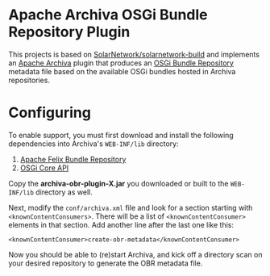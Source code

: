 # Apache Archiva OSGi Bundle Repository Plugin

This projects is based on [SolarNetwork/solarnetwork-build][5] and implements an [Apache Archiva][1] plugin that
produces an [OSGi Bundle Repository][2] metadata file based on the available OSGi bundles hosted in Archiva
repositories.

# Configuring

To enable support, you must first download and install the following dependencies
into Archiva's `WEB-INF/lib` directory:

 1. [Apache Felix Bundle Repository][3]
 2. [OSGi Core API][4]

Copy the **archiva-obr-plugin-X.jar** you downloaded or built to the `WEB-INF/lib`
directory as well.

Next, modify the `conf/archiva.xml` file and look for a section starting with
`<knownContentConsumers>`. There will be a list of `<knownContentConsumer>` elements
in that section. Add another line after the last one like this:

    <knownContentConsumer>create-obr-metadata</knownContentConsumer>

Now you should be able to (re)start Archiva, and kick off a directory scan on your
desired repository to generate the OBR metadata file.

  [1]: http://archiva.apache.org/
  [2]: http://felix.apache.org/site/apache-felix-osgi-bundle-repository.html
  [3]: http://search.maven.org/#artifactdetails|org.apache.felix|org.apache.felix.bundlerepository|2.2.0|bundle
  [4]: http://search.maven.org/#artifactdetails|org.osgi|org.osgi.core|4.1.0|jar
  [5]: https://github.com/SolarNetwork/solarnetwork-build/tree/master/archiva-obr-plugin
